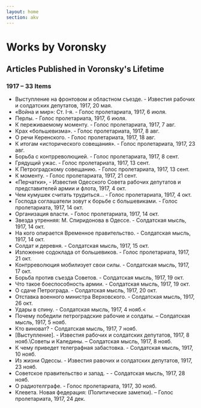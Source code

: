```yaml
---
layout: home
section: akv
---
```

# Works by Voronsky
## Articles Published in Voronsky's Lifetime

### 1917 – 33 Items
- Выступление на фронтовом и областном съезде. - Известия рабочих и солдатских депутатов, 1917, 20 мая.
- «Война и мир»: Ст. I-я. - Голос пролетариата, 1917, 6 июля.
- Перлы. - Голос пролетариата, 1917, 6 июля.
- К переживаемому моменту. - Голос пролетариата, 1917, 7 авг.
- Крах «большевизма». - Голос пролетариата, 1917, 8 авг.
- О речи Керенского. - Голос пролетариата, 1917, 18 авг.
- К итогам «исторического совещания». - Голос пролетариата, 1917, 23 авг.
- Борьба с контрреволюцией. - Голос пролетариата, 1917, 8 сент.
- Грядущий ужас. - Голос пролетариата, 1917, 13 сент.
- К Петроградскому совещанию. - Голос пролетариата, 1917, 13 сент.
- К моменту. - Голос пролетариата, 1917, 21 сент.
- «Перчатки», - Известия Одесского Совета рабочих депутатов и представителей армии и флота, 1917, 4 окт.
- Чем кумушек считать трудиться... - Голос пролетариата, 1917, 4 окт.
- Господа соглашатели зовут к борьбе с большевиками. - Голос пролетариата, 1917, 14 окт.
- Организация власти. - Голос пролетариата, 1917, 14 окт.
- Звезда утренняя: М. Спиридонова в Одессе. - Солдатская мысль, 1917, 14 окт.
- На кого опирается Временное правительство. - Солдатская мысль, 1917, 14 окт.
- Солдат и деревня. - Солдатская мысль, 1917, 15 окт.
- Изложение содоклада от большевиков. - Голос пролетариата, 1917, 21 окт.
- Контрреволюция мобилизует свои силы. - Солдатская мысль, 1917, 17 окт.
- Борьба против съезда Советов. - Солдатская мысль, 1917, 19 окт.
- Что такое боеспособность армии. - Солдатская мысль, 1917, 19 окт.
- О сдаче Петрограда. - Солдатская мысль, 1917, 20 окт.
- Отставка военного министра Верховского. - Солдатская мысль, 1917, 26 окт.
- Удары в спину. - Солдатская мысль, 1917, 4 нояб.<
- Почему победили петроградские рабочие и солдаты. – Солдатская мысль, 1917, 5 нояб.
- Кто виноват? - Солдатская мысль, 1917, 7 нояб.
- [Выступление]. - Известия рабочих и солдатских депутатов, 1917, 8 нояб.\Советы и Каледины. – Солдатская мысль, 1917, 8 нояб.
- К чему приведет телеграфная забастовка. - Солдатская мысль, 1917, 10 нояб.
- Из жизни Одессы. - Известия равочих и солдатских депутатов, 1917, 23 нояб.
- Советское правительство и запад. - - Солдатская мысль, 1917, 28 нояб.
- О радиотелграфе. - Голос пролетариата, 1917, 30 нояб.
- Клевета. Новая федерация: (Политические заметки). – Голос пролетариата, 1917, 24 дек.